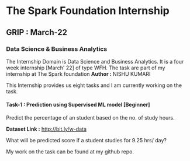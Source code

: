 # The Spark Foundation Internship 
## GRIP : March-22
### Data Science & Business Analytics
   The Internship Domain is Data Science and Business Analytics. It is a four week internship [March' 22] of type WFH.
   The task are part of my internship at The Spark foundation 
**Author :** NISHU KUMARI
     
   This Internship provides us eight tasks and I am currently working on the task.
    
#### Task-1 : Prediction using Supervised ML model [Beginner]

  Predict the percentage of an student based on the no. of study hours.
  
  
  **Dataset Link :** http://bit.ly/w-data
  
  What will be predicted score if a student studies for 9.25 hrs/ day?
  
  My work on the task can be found at my github repo.

